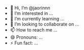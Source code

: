 - 👋 Hi, I’m @jaorinnn
- 👀 I’m interested in ...
- 🌱 I’m currently learning ...
- 💞️ I’m looking to collaborate on ...
- 📫 How to reach me ...
- 😄 Pronouns: ...
- ⚡ Fun fact: ...

<!---
jaorinnn/jaorinnn is a ✨ special ✨ repository because its `README.md` (this file) appears on your GitHub profile.
You can click the Preview link to take a look at your changes.
--->

